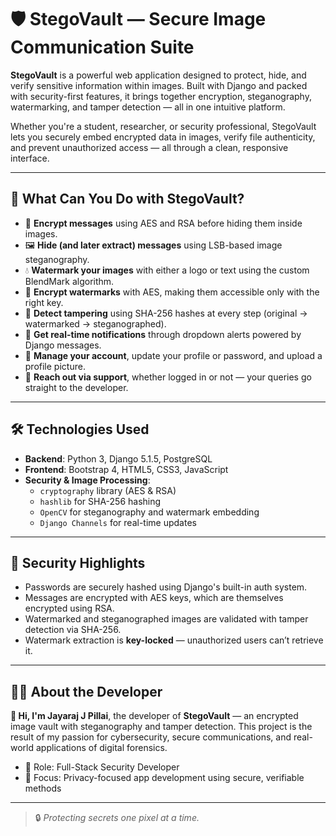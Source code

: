 # 🛡️ StegoVault — Secure Image Communication Suite

**StegoVault** is a powerful web application designed to protect, hide, and verify sensitive information within images. Built with Django and packed with security-first features, it brings together encryption, steganography, watermarking, and tamper detection — all in one intuitive platform.

Whether you're a student, researcher, or security professional, StegoVault lets you securely embed encrypted data in images, verify file authenticity, and prevent unauthorized access — all through a clean, responsive interface.

---

## 🚀 What Can You Do with StegoVault?

- 🔐 **Encrypt messages** using AES and RSA before hiding them inside images.
- 🖼️ **Hide (and later extract) messages** using LSB-based image steganography.
- 💧 **Watermark your images** with either a logo or text using the custom BlendMark algorithm.
- 🔏 **Encrypt watermarks** with AES, making them accessible only with the right key.
- 🧪 **Detect tampering** using SHA-256 hashes at every step (original → watermarked → steganographed).
- 🔔 **Get real-time notifications** through dropdown alerts powered by Django messages.
- 👤 **Manage your account**, update your profile or password, and upload a profile picture.
- 📩 **Reach out via support**, whether logged in or not — your queries go straight to the developer.

---

## 🛠️ Technologies Used

- **Backend**: Python 3, Django 5.1.5, PostgreSQL
- **Frontend**: Bootstrap 4, HTML5, CSS3, JavaScript
- **Security & Image Processing**:
  - `cryptography` library (AES & RSA)
  - `hashlib` for SHA-256 hashing
  - `OpenCV` for steganography and watermark embedding
  - `Django Channels` for real-time updates

---

## 🔐 Security Highlights

- Passwords are securely hashed using Django's built-in auth system.
- Messages are encrypted with AES keys, which are themselves encrypted using RSA.
- Watermarked and steganographed images are validated with tamper detection via SHA-256.
- Watermark extraction is **key-locked** — unauthorized users can’t retrieve it.

---

## 👨‍💻 About the Developer

**👋 Hi, I'm Jayaraj J Pillai**, the developer of **StegoVault** — an encrypted image vault with steganography and tamper detection. This project is the result of my passion for cybersecurity, secure communications, and real-world applications of digital forensics.

- 🔧 Role: Full-Stack Security Developer
- 🧠 Focus: Privacy-focused app development using secure, verifiable methods

---

> 🔒 *Protecting secrets one pixel at a time.*
